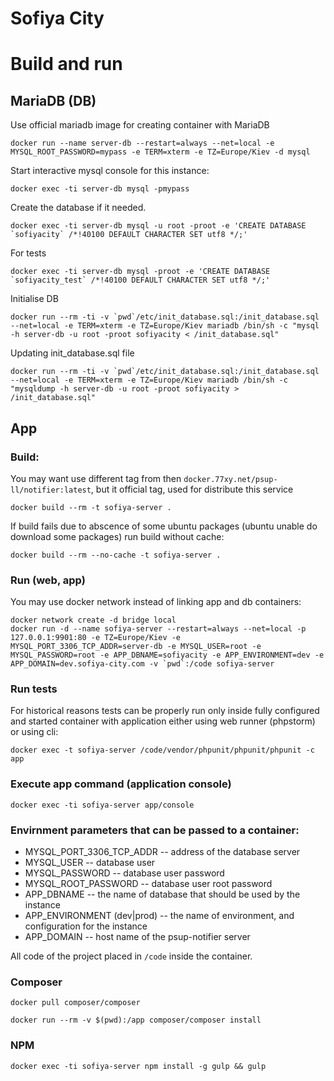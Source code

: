 Sofiya City
=========

Build and run
======

MariaDB (DB)
----

Use official mariadb image for creating container with MariaDB

    docker run --name server-db --restart=always --net=local -e MYSQL_ROOT_PASSWORD=mypass -e TERM=xterm -e TZ=Europe/Kiev -d mysql

Start interactive mysql console for this instance:

    docker exec -ti server-db mysql -pmypass

Create the database if it needed.

    docker exec -ti server-db mysql -u root -proot -e 'CREATE DATABASE `sofiyacity` /*!40100 DEFAULT CHARACTER SET utf8 */;'

For tests

    docker exec -ti server-db mysql -proot -e 'CREATE DATABASE `sofiyacity_test` /*!40100 DEFAULT CHARACTER SET utf8 */;'

Initialise DB

    docker run --rm -ti -v `pwd`/etc/init_database.sql:/init_database.sql --net=local -e TERM=xterm -e TZ=Europe/Kiev mariadb /bin/sh -c "mysql -h server-db -u root -proot sofiyacity < /init_database.sql"

Updating init_database.sql file

    docker run --rm -ti -v `pwd`/etc/init_database.sql:/init_database.sql --net=local -e TERM=xterm -e TZ=Europe/Kiev mariadb /bin/sh -c "mysqldump -h server-db -u root -proot sofiyacity > /init_database.sql"

App
----

### Build:

You may want use different tag from then `docker.77xy.net/psup-ll/notifier:latest`, but it official tag, used for distribute this service

    docker build --rm -t sofiya-server .

If build fails due to abscence of some ubuntu packages (ubuntu unable do download some packages) run build without cache:

    docker build --rm --no-cache -t sofiya-server .

### Run (web, app)

You may use docker network instead of linking app and db containers:

    docker network create -d bridge local
    docker run -d --name sofiya-server --restart=always --net=local -p 127.0.0.1:9901:80 -e TZ=Europe/Kiev -e MYSQL_PORT_3306_TCP_ADDR=server-db -e MYSQL_USER=root -e MYSQL_PASSWORD=root -e APP_DBNAME=sofiyacity -e APP_ENVIRONMENT=dev -e APP_DOMAIN=dev.sofiya-city.com -v `pwd`:/code sofiya-server

### Run tests

For historical reasons tests can be properly run only inside fully configured and started container with application
either using web runner (phpstorm) or using cli:

    docker exec -t sofiya-server /code/vendor/phpunit/phpunit/phpunit -c app

### Execute app command (application console)

    docker exec -ti sofiya-server app/console

### Envirnment parameters that can be passed to a container:

* MYSQL_PORT_3306_TCP_ADDR -- address of the database server
* MYSQL_USER -- database user
* MYSQL_PASSWORD -- database user password
* MYSQL_ROOT_PASSWORD -- database user root password
* APP_DBNAME -- the name of database that should be used by the instance
* APP_ENVIRONMENT (dev|prod) -- the name of environment, and configuration for the instance
* APP_DOMAIN -- host name of the psup-notifier server

All code of the project placed in `/code` inside the container.

### Composer

    docker pull composer/composer

    docker run --rm -v $(pwd):/app composer/composer install

### NPM
    docker exec -ti sofiya-server npm install -g gulp && gulp
